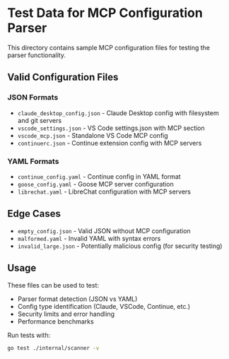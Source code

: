 # Test Data for MCP Configuration Parser

This directory contains sample MCP configuration files for testing the parser functionality.

## Valid Configuration Files

### JSON Formats
- `claude_desktop_config.json` - Claude Desktop config with filesystem and git servers
- `vscode_settings.json` - VS Code settings.json with MCP section
- `vscode_mcp.json` - Standalone VS Code MCP config
- `continuerc.json` - Continue extension config with MCP servers

### YAML Formats  
- `continue_config.yaml` - Continue config in YAML format
- `goose_config.yaml` - Goose MCP server configuration
- `librechat.yaml` - LibreChat configuration with MCP servers

## Edge Cases
- `empty_config.json` - Valid JSON without MCP configuration
- `malformed.yaml` - Invalid YAML with syntax errors
- `invalid_large.json` - Potentially malicious config (for security testing)

## Usage

These files can be used to test:
- Parser format detection (JSON vs YAML)
- Config type identification (Claude, VSCode, Continue, etc.) 
- Security limits and error handling
- Performance benchmarks

Run tests with:
```bash
go test ./internal/scanner -v
```
